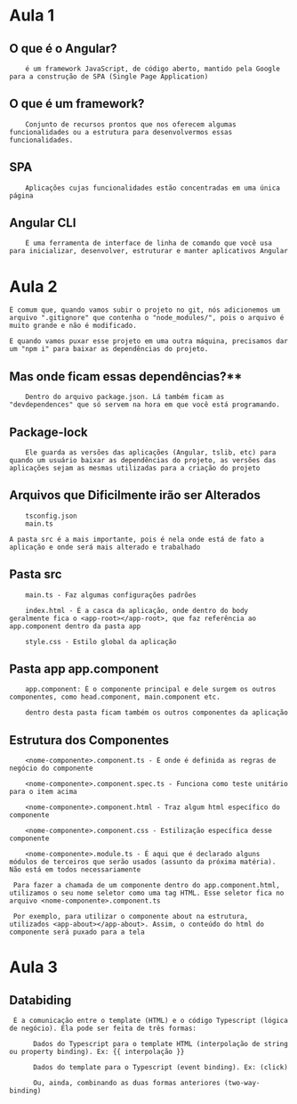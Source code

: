 # Aula 1

  ##  O que é o Angular?

        é um framework JavaScript, de código aberto, mantido pela Google para a construção de SPA (Single Page Application)

   ## O que é um framework?

        Conjunto de recursos prontos que nos oferecem algumas funcionalidades ou a estrutura para desenvolvermos essas funcionalidades.

   ## SPA

        Aplicações cujas funcionalidades estão concentradas em uma única página

   ## Angular CLI

        É uma ferramenta de interface de linha de comando que você usa para inicializar, desenvolver, estruturar e manter aplicativos Angular

# Aula 2

    É comum que, quando vamos subir o projeto no git, nós adicionemos um arquivo ".gitignore" que contenha o "node_modules/", pois o arquivo é muito grande e não é modificado.

    E quando vamos puxar esse projeto em uma outra máquina, precisamos dar um "npm i" para baixar as dependências do projeto.

   ## Mas onde ficam essas dependências?**

        Dentro do arquivo package.json. Lá também ficam as "devdependences" que só servem na hora em que você está programando.
    
   ## Package-lock

        Ele guarda as versões das aplicações (Angular, tslib, etc) para quando um usuário baixar as dependências do projeto, as versões das aplicações sejam as mesmas utilizadas para a criação do projeto

   ## Arquivos que Dificilmente irão ser Alterados

        tsconfig.json
        main.ts
    
    A pasta src é a mais importante, pois é nela onde está de fato a aplicação e onde será mais alterado e trabalhado

   ## Pasta src

        main.ts - Faz algumas configurações padrões

        index.html - É a casca da aplicação, onde dentro do body geralmente fica o <app-root></app-root>, que faz referência ao app.component dentro da pasta app

        style.css - Estilo global da aplicação 
    
   ## Pasta app app.component

        app.component: É o componente principal e dele surgem os outros componentes, como head.component, main.component etc.

        dentro desta pasta ficam também os outros componentes da aplicação

   ## Estrutura dos Componentes

        <nome-componente>.component.ts - É onde é definida as regras de negócio do componente

        <nome-componente>.component.spec.ts - Funciona como teste unitário para o item acima

        <nome-componente>.component.html - Traz algum html específico do componente

        <nome-componente>.component.css - Estilização específica desse componente

        <nome-componente>.module.ts - É aqui que é declarado alguns módulos de terceiros que serão usados (assunto da próxima matéria). Não está em todos necessariamente

     Para fazer a chamada de um componente dentro do app.component.html, utilizamos o seu nome seletor como uma tag HTML. Esse seletor fica no arquivo <nome-componente>.component.ts

     Por exemplo, para utilizar o componente about na estrutura, utilizados <app-about></app-about>. Assim, o conteúdo do html do componente será puxado para a tela

# Aula 3

   ##  Databiding

     É a comunicação entre o template (HTML) e o código Typescript (lógica de negócio). Ela pode ser feita de três formas:

          Dados do Typescript para o template HTML (interpolação de string ou property binding). Ex: {{ interpolação }}

          Dados do template para o Typescript (event binding). Ex: (click)

          Ou, ainda, combinando as duas formas anteriores (two-way-binding)
